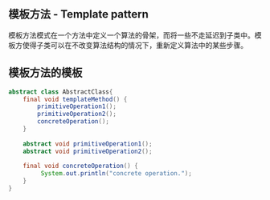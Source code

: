 ## 模板方法 - Template pattern

模板方法模式在一个方法中定义一个算法的骨架，而将一些不走延迟到子类中。模板方使得子类可以在不改变算法结构的情况下，重新定义算法中的某些步骤。

## 模板方法的模板

```Java
abstract class AbstractClass{
    final void templateMethod() {
        primitiveOperation1();
        primitiveOperation2();
        concreteOperation();
    }
    
    abstract void primitiveOperation1();
    abstract void primitiveOperation2();
    
    final void concreteOperation() {
         System.out.println("concrete operation.");
    }
}
```